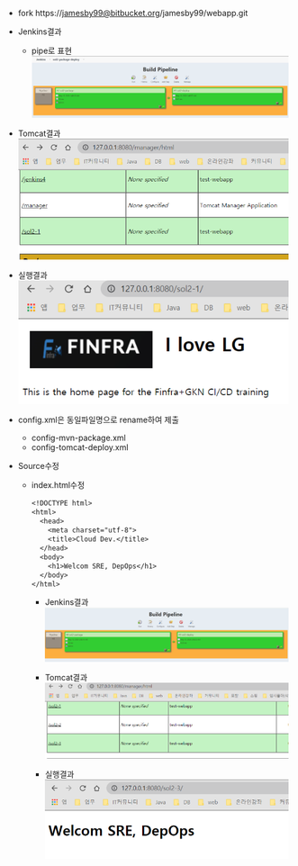 * fork
https://jamesby99@bitbucket.org/jamesby99/webapp.git   

* Jenkins결과
  * pipe로 표현
  ![sol1](1.png)

* Tomcat결과
  ![sol2](2.png)

* 실행결과
  ![sol2](3.png)

* config.xml은 동일파일명으로 rename하여 제출
  * config-mvn-package.xml
  * config-tomcat-deploy.xml
  
* Source수정
  * index.html수정
    ```
    <!DOCTYPE html>
    <html>
      <head>
        <meta charset="utf-8">
        <title>Cloud Dev.</title>
      </head>
      <body>
        <h1>Welcom SRE, DepOps</h1>
      </body>
    </html>
    ```
    * Jenkins결과
        ![sol1](4.png)

    * Tomcat결과
        ![sol2](5.png)

    * 실행결과
       ![sol2](6.png)

